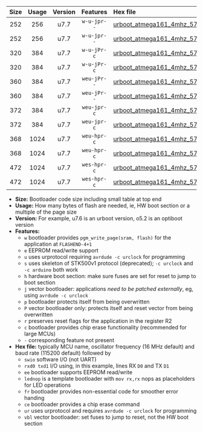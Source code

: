 |Size|Usage|Version|Features|Hex file|
|:-:|:-:|:-:|:-:|:--|
|252|256|u7.7|`w-u-jpr--`|[urboot_atmega161_4mhz_57600bps_swio_rxb2_txb3_ur_vbl.hex](https://raw.githubusercontent.com/stefanrueger/urboot.hex/main/mcus/atmega161/fcpu_4mhz/57600_bps/urboot_atmega161_4mhz_57600bps_swio_rxb2_txb3_ur_vbl.hex)|
|252|256|u7.7|`w-u-jpr--`|[urboot_atmega161_4mhz_57600bps_swio_rxd0_txd1_ur_vbl.hex](https://raw.githubusercontent.com/stefanrueger/urboot.hex/main/mcus/atmega161/fcpu_4mhz/57600_bps/urboot_atmega161_4mhz_57600bps_swio_rxd0_txd1_ur_vbl.hex)|
|320|384|u7.7|`w-u-jPr-c`|[urboot_atmega161_4mhz_57600bps_swio_rxb2_txb3_lednop_fr_ce_ur_vbl.hex](https://raw.githubusercontent.com/stefanrueger/urboot.hex/main/mcus/atmega161/fcpu_4mhz/57600_bps/urboot_atmega161_4mhz_57600bps_swio_rxb2_txb3_lednop_fr_ce_ur_vbl.hex)|
|320|384|u7.7|`w-u-jPr-c`|[urboot_atmega161_4mhz_57600bps_swio_rxd0_txd1_lednop_fr_ce_ur_vbl.hex](https://raw.githubusercontent.com/stefanrueger/urboot.hex/main/mcus/atmega161/fcpu_4mhz/57600_bps/urboot_atmega161_4mhz_57600bps_swio_rxd0_txd1_lednop_fr_ce_ur_vbl.hex)|
|360|384|u7.7|`weu-jPr--`|[urboot_atmega161_4mhz_57600bps_swio_rxb2_txb3_ee_lednop_fr_ur_vbl.hex](https://raw.githubusercontent.com/stefanrueger/urboot.hex/main/mcus/atmega161/fcpu_4mhz/57600_bps/urboot_atmega161_4mhz_57600bps_swio_rxb2_txb3_ee_lednop_fr_ur_vbl.hex)|
|360|384|u7.7|`weu-jPr--`|[urboot_atmega161_4mhz_57600bps_swio_rxd0_txd1_ee_lednop_fr_ur_vbl.hex](https://raw.githubusercontent.com/stefanrueger/urboot.hex/main/mcus/atmega161/fcpu_4mhz/57600_bps/urboot_atmega161_4mhz_57600bps_swio_rxd0_txd1_ee_lednop_fr_ur_vbl.hex)|
|372|384|u7.7|`weu-jpr-c`|[urboot_atmega161_4mhz_57600bps_swio_rxb2_txb3_ee_lednop_fr_ce_ur_vbl.hex](https://raw.githubusercontent.com/stefanrueger/urboot.hex/main/mcus/atmega161/fcpu_4mhz/57600_bps/urboot_atmega161_4mhz_57600bps_swio_rxb2_txb3_ee_lednop_fr_ce_ur_vbl.hex)|
|372|384|u7.7|`weu-jpr-c`|[urboot_atmega161_4mhz_57600bps_swio_rxd0_txd1_ee_lednop_fr_ce_ur_vbl.hex](https://raw.githubusercontent.com/stefanrueger/urboot.hex/main/mcus/atmega161/fcpu_4mhz/57600_bps/urboot_atmega161_4mhz_57600bps_swio_rxd0_txd1_ee_lednop_fr_ce_ur_vbl.hex)|
|368|1024|u7.7|`weu-hpr-c`|[urboot_atmega161_4mhz_57600bps_swio_rxb2_txb3_ee_lednop_fr_ce_ur.hex](https://raw.githubusercontent.com/stefanrueger/urboot.hex/main/mcus/atmega161/fcpu_4mhz/57600_bps/urboot_atmega161_4mhz_57600bps_swio_rxb2_txb3_ee_lednop_fr_ce_ur.hex)|
|368|1024|u7.7|`weu-hpr-c`|[urboot_atmega161_4mhz_57600bps_swio_rxd0_txd1_ee_lednop_fr_ce_ur.hex](https://raw.githubusercontent.com/stefanrueger/urboot.hex/main/mcus/atmega161/fcpu_4mhz/57600_bps/urboot_atmega161_4mhz_57600bps_swio_rxd0_txd1_ee_lednop_fr_ce_ur.hex)|
|472|1024|u7.7|`wes-hpr-c`|[urboot_atmega161_4mhz_57600bps_swio_rxb2_txb3_ee_lednop_fr_ce.hex](https://raw.githubusercontent.com/stefanrueger/urboot.hex/main/mcus/atmega161/fcpu_4mhz/57600_bps/urboot_atmega161_4mhz_57600bps_swio_rxb2_txb3_ee_lednop_fr_ce.hex)|
|472|1024|u7.7|`wes-hpr-c`|[urboot_atmega161_4mhz_57600bps_swio_rxd0_txd1_ee_lednop_fr_ce.hex](https://raw.githubusercontent.com/stefanrueger/urboot.hex/main/mcus/atmega161/fcpu_4mhz/57600_bps/urboot_atmega161_4mhz_57600bps_swio_rxd0_txd1_ee_lednop_fr_ce.hex)|

- **Size:** Bootloader code size including small table at top end
- **Usage:** How many bytes of flash are needed, ie, HW boot section or a multiple of the page size
- **Version:** For example, u7.6 is an urboot version, o5.2 is an optiboot version
- **Features:**
  + `w` bootloader provides `pgm_write_page(sram, flash)` for the application at `FLASHEND-4+1`
  + `e` EEPROM read/write support
  + `u` uses urprotocol requiring `avrdude -c urclock` for programming
  + `s` uses skeleton of STK500v1 protocol (deprecated); `-c urclock` and `-c arduino` both work
  + `h` hardware boot section: make sure fuses are set for reset to jump to boot section
  + `j` vector bootloader: applications *need to be patched externally*, eg, using `avrdude -c urclock`
  + `p` bootloader protects itself from being overwritten
  + `P` vector bootloader only: protects itself and reset vector from being overwritten
  + `r` preserves reset flags for the application in the register R2
  + `c` bootloader provides chip erase functionality (recommended for large MCUs)
  + `-` corresponding feature not present
- **Hex file:** typically MCU name, oscillator frequency (16 MHz default) and baud rate (115200 default) followed by
  + `swio` software I/O (not UART)
  + `rxd0 txd1` I/O using, in this example, lines RX `D0` and TX `D1`
  + `ee` bootloader supports EEPROM read/write
  + `lednop` is a template bootloader with `mov rx,rx` nops as placeholders for LED operations
  + `fr` bootloader provides non-essential code for smoother error handing
  + `ce` bootloader provides a chip erase command
  + `ur` uses urprotocol and requires `avrdude -c urclock` for programming
  + `vbl` vector bootloader: set fuses to jump to reset, not the HW boot section
